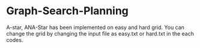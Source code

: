 # Graph-Search-Planning

A-star, ANA-Star has been implemented on easy and hard grid. You can change the grid by changing the input file as easy.txt or hard.txt in the each codes. 

